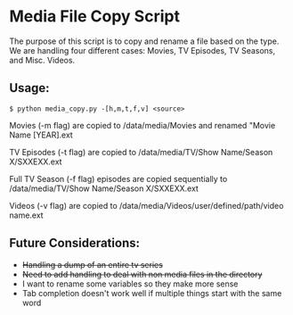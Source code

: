 # Media File Copy Script

The purpose of this script is to copy and rename a file based on the type. We are handling four different cases: Movies, TV Episodes, TV Seasons, and Misc. Videos.

## Usage:
    $ python media_copy.py -[h,m,t,f,v] <source>

Movies (-m flag) are copied to /data/media/Movies and renamed "Movie Name [YEAR].ext

TV Episodes (-t flag) are copied to /data/media/TV/Show Name/Season X/SXXEXX.ext

Full TV Season (-f flag) episodes are copied sequentially to /data/media/TV/Show Name/Season X/SXXEXX.ext

Videos (-v flag) are copied to /data/media/Videos/user/defined/path/video name.ext

## Future Considerations:
* ~~Handling a dump of an entire tv series~~
* ~~Need to add handling to deal with non media files in the directory~~
* I want to rename some variables so they make more sense
* Tab completion doesn't work well if multiple things start with the same word
